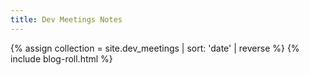 ```yaml
---
title: Dev Meetings Notes
---
```


{% assign collection = site.dev_meetings | sort: 'date' | reverse %}
{% include blog-roll.html %}
